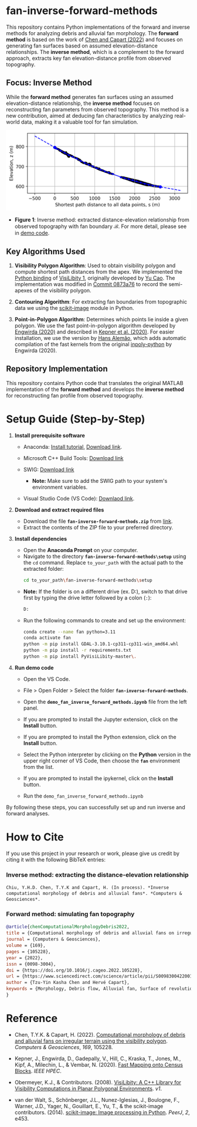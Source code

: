 # fan-inverse-forward-methods

This repository contains Python implementations of the forward and inverse methods for analyzing debris and alluvial fan morphology. The **forward method** is based on the work of [Chen and Capart (2022)](https://doi.org/10.1016/j.cageo.2022.105228) and focuses on generating fan surfaces based on assumed elevation-distance relationships. The **inverse method**, which is a complement to the forward approach, extracts key fan elevation-distance profile from observed topography.

## Focus: Inverse Method

While the **forward method** generates fan surfaces using an assumed elevation-distance relationship, the **inverse method** focuses on reconstructing fan parameters from observed topography. This method is a new contribution, aimed at deducing fan characteristics by analyzing real-world data, making it a valuable tool for fan simulation.

![alt text](results/elevation_distance_relationship.png "Inverse method: extracted distance-elevation relationship")
- **Figure 1**: Inverse method: extracted distance-elevation relationship from observed topography with fan boundary $\mathcal{B}$. For more detail, please see in [demo code](https://github.com/damiel-hub/fan-inverse-forward-methods/blob/main/demo_fan_inverse_forward_methods.ipynb).



## Key Algorithms Used

1. **Visibility Polygon Algorithm**: Used to obtain visibility polygon and compute shortest path distances from the apex. We implemented the [Python binding](https://github.com/tsaoyu/PyVisiLibity) of [VisiLibity 1](http://www.VisiLibity.org), originally developed by [Yu Cao](https://www.tsaoyu.com/). The implementation was modified in [Commit 0873a76](https://github.com/damiel-hub/fan-inverse-forward-methods/commit/0873a7673f9fa7b588234915ffc3a4eabcbf8882) to record the semi-apexes of the visibility polygon.

2. **Contouring Algorithm**: For extracting fan boundaries from topographic data we using the [scikit-image](https://github.com/scikit-image/scikit-image) module in Python.

3. **Point-in-Polygon Algorithm**: Determines which points lie inside a given polygon. We use the fast point-in-polygon algorithm developed by [Engwirda (2020)](https://github.com/dengwirda/inpoly-python) and described in [Kepner et al. (2020)](https://arxiv.org/abs/2005.03156). For easier installation, we use the version by [Hans Alemão](https://github.com/hansalemaos), which adds automatic compilation of the fast kernels from the original [inpoly-python](https://github.com/dengwirda/inpoly-python#fast-kernels) by Engwirda (2020).


## Repository Implementation

This repository contains Python code that translates the original MATLAB implementation of the **forward method** and develops the **inverse method** for reconstructing fan profile from observed topography.


# Setup Guide (Step-by-Step)

1. **Install prerequisite software**
    - Anaconda: [Install tutorial](https://www.jcchouinard.com/install-python-with-anaconda-on-windows/), 
    [Download link](https://www.anaconda.com/download?utm_source=anacondadocs&utm_medium=documentation&utm_campaign=download&utm_content=installwindows).

    - Microsoft C++ Build Tools: [Download link](https://visualstudio.microsoft.com/visual-cpp-build-tools/)


    - SWIG: [Download link](https://www.swig.org/download.html)
        
        - **Note:** Make sure to add the SWIG path to your system's environment variables.

    - Visual Studio Code (VS Code): [Downlaod link](https://code.visualstudio.com/).


2. **Download and extract required files**  
   - Download the file **`fan-inverse-forward-methods.zip`** from [link](https://github.com/damiel-hub/fan-inverse-forward-methods/archive/refs/heads/main.zip).  
   - Extract the contents of the ZIP file to your preferred directory.

3. **Install dependencies**  
   - Open the **Anaconda Prompt** on your computer.  
   - Navigate to the directory **`fan-inverse-forward-methods\setup`** using the `cd` command. Replace `to_your_path` with the actual path to the extracted folder:  
     ```bash
     cd to_your_path\fan-inverse-forward-methods\setup
     ```  
   - **Note:** If the folder is on a different drive (ex. D:), switch to that drive first by typing the drive letter followed by a colon (`:`):  
     ```bash
     D:
     ```  
   - Run the following commands to create and set up the environment:  
     ```bash
     conda create --name fan python=3.11
     conda activate fan
     python -m pip install GDAL-3.10.1-cp311-cp311-win_amd64.whl
     python -m pip install -r requirements.txt
     python -m pip install PyVisiLibity-master\. 
     ```


4. **Run demo code**  
   - Open the VS Code.  
   - File > Open Folder > Select the folder **`fan-inverse-forward-methods`**.
    - Open the **`demo_fan_inverse_forward_methods.ipynb`** file from the left panel.
    - If you are prompted to install the Jupyter extension, click on the **Install** button.
    - If you are prompted to install the Python extension, click on the **Install** button.
    - Select the Python interpreter by clicking on the **Python** version in the upper right corner of VS Code, then choose the **`fan`** environment from the list.
    - If you are prompted to install the ipykernel, click on the **Install** button.
 
   - Run the `demo_fan_inverse_forward_methods.ipynb`

By following these steps, you can successfully set up and run inverse and forward analyses.

# How to Cite

If you use this project in your research or work, please give us credit by citing it with the following BibTeX entries:

### Inverse method: extracting the distance-elevation relationship
```
Chiu, Y.H.D. Chen, T.Y.K and Capart, H. (In process). *Inverse computational morphology of debris and alluvial fans*. *Computers & Geosciences*.
```
### Forward method: simulating fan topography

```bibtex
@article{chenComputationalMorphologyDebris2022,
title = {Computational morphology of debris and alluvial fans on irregular terrain using the visibility polygon},
journal = {Computers & Geosciences},
volume = {169},
pages = {105228},
year = {2022},
issn = {0098-3004},
doi = {https://doi.org/10.1016/j.cageo.2022.105228},
url = {https://www.sciencedirect.com/science/article/pii/S0098300422001777},
author = {Tzu-Yin Kasha Chen and Hervé Capart},
keywords = {Morphology, Debris flow, Alluvial fan, Surface of revolution, Eikonal equation, Visibility polygon}
}
```


# Reference

- Chen, T.Y.K. & Capart, H. (2022). [Computational morphology of debris and alluvial fans on irregular terrain using the visibility polygon](https://doi.org/10.1016/j.cageo.2022.105228). *Computers & Geosciences*, *169*, 105228. 

- Kepner, J., Engwirda, D., Gadepally, V., Hill, C., Kraska, T., Jones, M., Kipf, A., Milechin, L., & Vembar, N. (2020). [Fast Mapping onto Census Blocks](https://arxiv.org/abs/2005.03156). *IEEE HPEC*. 

- Obermeyer, K.J., & Contributors. (2008). [VisiLibity: A C++ Library for Visibility Computations in Planar Polygonal Environments](http://www.VisiLibity.org). *v1*.

- van der Walt, S., Schönberger, J.L., Nunez-Iglesias, J., Boulogne, F., Warner, J.D., Yager, N., Gouillart, E., Yu, T., & the scikit-image contributors. (2014). [scikit-image: Image processing in Python](https://doi.org/10.7717/peerj.453). *PeerJ*, *2*, e453.